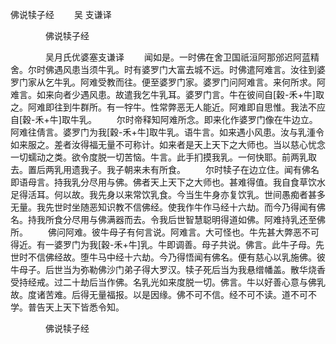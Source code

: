   佛说犊子经
　　吴 支谦译




　　　　佛说犊子经

　　　　吴月氏优婆塞支谦译
　　闻如是。一时佛在舍卫国祇洹阿那邠迟阿蓝精舍。尔时佛遇风患当须牛乳。时有婆罗门大富去城不远。时佛遣阿难言。汝往到婆罗门家从乞牛乳。阿难受教而往。便至婆罗门家。婆罗门问阿难言。来何所求。阿难言。如来向者少遇风患。故遣我乞牛乳耳。婆罗门言。牛在彼间自[穀-禾+牛]取之。阿难即往到牛群所。有一牸牛。性常弊恶无人能近。阿难即自思惟。我法不应自[穀-禾+牛]取牛乳。
　　尔时帝释知阿难所念。即来化作婆罗门像在牛边立。阿难往倩言。婆罗门为我[穀-禾+牛]取牛乳。语牛言。如来遇小风患。汝与乳湩令如来服之。差者汝得福无量不可称计。如来者是天上天下之大师也。当以慈心忧念一切蠕动之类。欲令度脱一切苦恼。牛言。此手扪摸我乳。一何快耶。前两乳取去。置后两乳用遗我子。我子朝来未有所食。
　　尔时犊子在边立住。闻有佛名即语母言。持我乳分尽用与佛。佛者天上天下之大师也。甚难得值。我自食草饮水足得活耳。何以故。我先身以来常饮乳食。今当生牛身亦复饮乳。世间愚痴者甚多无量。我先世时坐随恶知识教不信佛经。使我作牛作马经十六劫。而今乃得闻有佛名。持我所食分尽用与佛满器而去。令我后世智慧聪明得道如佛。阿难持乳还至佛所。
　　佛问阿难。彼牛母子有何言说。阿难言。大可怪也。牛先甚大弊恶不可得近。有一婆罗门为我[穀-禾+牛]乳。牛即调善。母子共说。佛言。此牛子母。先世时不信佛经故。堕牛马中经十六劫。今乃得悟闻有佛名。便有慈心以乳施佛。彼牛母子。后世当为弥勒佛沙门弟子得大罗汉。犊子死后当为我悬缯幡盖。散华烧香受持经戒。过二十劫后当作佛。名乳光如来度脱一切。佛言。牛以好善心意与佛乳故。度诸苦难。后得无量福报。以是因缘。佛不可不信。经不可不读。道不可不学。普告天上天下皆悉令知。

　　　　佛说犊子经


